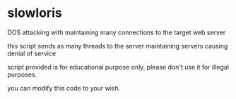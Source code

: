 # slowloris
DOS attacking with maintaining many connections to the target web server 

this script sends as many threads to the server maintaining servers causing denial of service 

script provided is for educational purpose only, please don't use it for illegal purposes.

you can modify this code to your wish.
